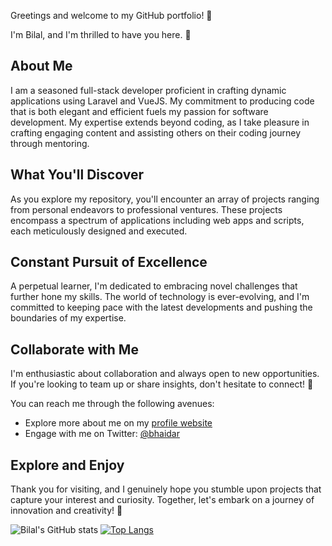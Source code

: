 Greetings and welcome to my GitHub portfolio! 🎉

I'm Bilal, and I'm thrilled to have you here. 👋

## About Me

I am a seasoned full-stack developer proficient in crafting dynamic applications using Laravel and VueJS. My commitment to producing code that is both elegant and efficient fuels my passion for software development. My expertise extends beyond coding, as I take pleasure in crafting engaging content and assisting others on their coding journey through mentoring.

## What You'll Discover

As you explore my repository, you'll encounter an array of projects ranging from personal endeavors to professional ventures. These projects encompass a spectrum of applications including web apps and scripts, each meticulously designed and executed.

## Constant Pursuit of Excellence

A perpetual learner, I'm dedicated to embracing novel challenges that further hone my skills. The world of technology is ever-evolving, and I'm committed to keeping pace with the latest developments and pushing the boundaries of my expertise.

## Collaborate with Me

I'm enthusiastic about collaboration and always open to new opportunities. If you're looking to team up or share insights, don't hesitate to connect! 🤝

You can reach me through the following avenues:
- Explore more about me on my [profile website](https://bio.link/bilalhaidar)
- Engage with me on Twitter: [@bhaidar](https://twitter.com/bhaidar)

## Explore and Enjoy

Thank you for visiting, and I genuinely hope you stumble upon projects that capture your interest and curiosity. Together, let's embark on a journey of innovation and creativity! 🚀

![Bilal's GitHub stats](https://github-readme-stats.vercel.app/api?username=bhaidar&show_icons=true&theme=dracula) [![Top Langs](https://github-readme-stats.vercel.app/api/top-langs/?username=bhaidar&layout=donut&theme=dracula)](https://github.com/anuraghazra/github-readme-stats)

